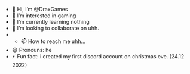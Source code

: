 - 👋 Hi, I’m @DraxGames
- 👀 I’m interested in gaming
- 🌱 I’m currently learning nothing
- 💞️ I’m looking to collaborate on uhh.
- - 📫 How to reach me uhh...
- 😄 Pronouns: he
- ⚡ Fun fact: i created my first discord account on christmas eve. (24.12 2022)

<!---
DraxGames/DraxGames is a ✨ special ✨ repository because its `README.md` (this file) appears on your GitHub profile.
You can click the Preview link to take a look at your changes.
--->
